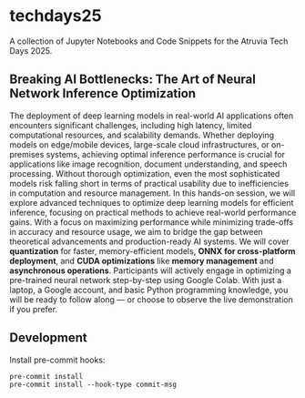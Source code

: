 # techdays25

A collection of Jupyter Notebooks and Code Snippets for the Atruvia Tech Days 2025.

## Breaking AI Bottlenecks: The Art of Neural Network Inference Optimization

The deployment of deep learning models in real-world AI applications often encounters significant challenges, including high latency, limited computational resources, and scalability demands. Whether deploying models on edge/mobile devices, large-scale cloud infrastructures, or on-premises systems, achieving optimal inference performance is crucial for applications like image recognition, document understanding, and speech processing. Without thorough optimization, even the most sophisticated models risk falling short in terms of practical usability due to inefficiencies in computation and resource management. In this hands-on session, we will explore advanced techniques to optimize deep learning models for efficient inference, focusing on practical methods to achieve real-world performance gains. With a focus on maximizing performance while minimizing trade-offs in accuracy and resource usage, we aim to bridge the gap between theoretical advancements and production-ready AI systems. We will cover **quantization** for faster, memory-efficient models, **ONNX for cross-platform deployment**, and **CUDA optimizations** like **memory management** and **asynchronous operations**. Participants will actively engage in optimizing a pre-trained neural network step-by-step using Google Colab. With just a laptop, a Google account, and basic Python programming knowledge, you will be ready to follow along — or choose to observe the live demonstration if you prefer.

## Development

Install pre-commit hooks:

```
pre-commit install
pre-commit install --hook-type commit-msg
```
